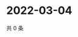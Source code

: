 # 2022-03-04

共 0 条

<!-- BEGIN WEIBO -->
<!-- 最后更新时间 Fri Mar 04 2022 18:00:41 GMT+0800 (China Standard Time) -->

<!-- END WEIBO -->
